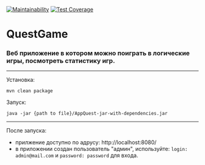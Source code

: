 
[![Maintainability](https://api.codeclimate.com/v1/badges/18738a0d4e790470b5a7/maintainability)](https://codeclimate.com/github/Denis-Shakhurov/project-quest/maintainability)
[![Test Coverage](https://api.codeclimate.com/v1/badges/18738a0d4e790470b5a7/test_coverage)](https://codeclimate.com/github/Denis-Shakhurov/project-quest/test_coverage)

# QuestGame
### Веб приложение в котором можно поиграть в логические игры, посмотреть статистику игр.

---
Установка:

```mvn clean package```

Запуск:

```java -jar {path to file}/AppQuest-jar-with-dependencies.jar```

---
После запуска:
* прилжение доступно по адрусу: http://localhost:8080/
* в приложении создан пользователь "админ", используйте: `login: admin@mail.com` и `password: password` для входа.